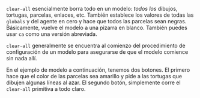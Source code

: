 ﻿`clear-all` esencialmente borra todo en un modelo: *todos los* dibujos, tortugas, parcelas, enlaces, etc. También establece los valores de todas las `globals` y del agente en cero y hace que todos las parcelas sean negras. Básicamente, vuelve el modelo a una pizarra en blanco. También puedes usar `ca` como una versión abreviada.



`clear-all` generalmente se encuentra al comienzo del procedimiento de configuración de un modelo para asegurarse de que el modelo comience sin nada allí.



En el ejemplo de modelo a continuación, tenemos dos botones. El primero hace que el color de las parcelas sea amarillo y pide a las tortugas que dibujen algunas líneas al azar. El segundo botón, simplemente corre el `clear-all` primitiva a todo claro.

